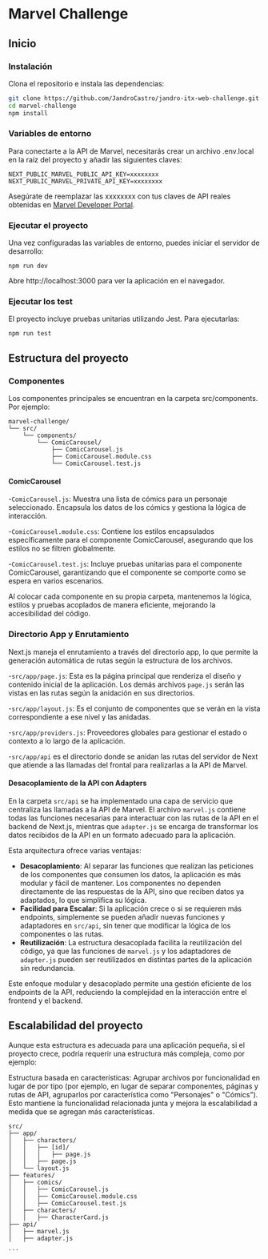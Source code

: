 # Marvel Challenge

## Inicio

### Instalación

Clona el repositorio e instala las dependencias:

```bash
git clone https://github.com/JandroCastro/jandro-itx-web-challenge.git
cd marvel-challenge
npm install
```

### Variables de entorno

Para conectarte a la API de Marvel, necesitarás crear un archivo .env.local en la raíz del proyecto y añadir las siguientes claves:

```
NEXT_PUBLIC_MARVEL_PUBLIC_API_KEY=xxxxxxxx
NEXT_PUBLIC_MARVEL_PRIVATE_API_KEY=xxxxxxxx
```

Asegúrate de reemplazar las xxxxxxxx con tus claves de API reales obtenidas en [Marvel Developer Portal](https://developer.marvel.com/documentation/getting_started).

### Ejecutar el proyecto

Una vez configuradas las variables de entorno, puedes iniciar el servidor de desarrollo:

```
npm run dev
```

Abre http://localhost:3000 para ver la aplicación en el navegador.

### Ejecutar los test


El proyecto incluye pruebas unitarias utilizando Jest. Para ejecutarlas:

```
npm run test
```

## Estructura del proyecto

### Componentes

Los componentes principales se encuentran en la carpeta src/components. Por ejemplo:

```
marvel-challenge/
└── src/
    └── components/
        └── ComicCarousel/
            ├── ComicCarousel.js
            ├── ComicCarousel.module.css
            └── ComicCarousel.test.js
```

#### ComicCarousel

-`ComicCarousel.js`: Muestra una lista de cómics para un personaje seleccionado. Encapsula los datos de los cómics y gestiona la lógica de interacción.

-`ComicCarousel.module.css`: Contiene los estilos encapsulados específicamente para el componente ComicCarousel, asegurando que los estilos no se filtren globalmente.

-`ComicCarousel.test.js`: Incluye pruebas unitarias para el componente ComicCarousel, garantizando que el componente se comporte como se espera en varios escenarios.

Al colocar cada componente en su propia carpeta, mantenemos la lógica, estilos y pruebas acoplados de manera eficiente, mejorando la accesibilidad del código.

### Directorio App y Enrutamiento

Next.js maneja el enrutamiento a través del directorio app, lo que permite la generación automática de rutas según la estructura de los archivos.

-`src/app/page.js`: Esta es la página principal que renderiza el diseño y contenido inicial de la aplicación. Los demás archivos `page.js` serán las vistas en las rutas según la anidación en sus directorios.

-`src/app/layout.js`: Es el conjunto de componentes que se verán en la vista correspondiente a ese nivel y las anidadas.

-`src/app/providers.js`: Proveedores globales para gestionar el estado o contexto a lo largo de la aplicación.

-`src/app/api` es el directorio donde se anidan las rutas del servidor de Next que atiende a las llamadas del frontal para realizarlas a la API de Marvel.

#### Desacoplamiento de la API con Adapters

En la carpeta `src/api` se ha implementado una capa de servicio que centraliza las llamadas a la API de Marvel. El archivo `marvel.js` contiene todas las funciones necesarias para interactuar con las rutas de la API en el backend de Next.js, mientras que `adapter.js` se encarga de transformar los datos recibidos de la API en un formato adecuado para la aplicación.

Esta arquitectura ofrece varias ventajas:

- **Desacoplamiento**: Al separar las funciones que realizan las peticiones de los componentes que consumen los datos, la aplicación es más modular y fácil de mantener. Los componentes no dependen directamente de las respuestas de la API, sino que reciben datos ya adaptados, lo que simplifica su lógica.
- **Facilidad para Escalar**: Si la aplicación crece o si se requieren más endpoints, simplemente se pueden añadir nuevas funciones y adaptadores en `src/api`, sin tener que modificar la lógica de los componentes o las rutas.
- **Reutilización**: La estructura desacoplada facilita la reutilización del código, ya que las funciones de `marvel.js` y los adaptadores de `adapter.js` pueden ser reutilizados en distintas partes de la aplicación sin redundancia.

Este enfoque modular y desacoplado permite una gestión eficiente de los endpoints de la API, reduciendo la complejidad en la interacción entre el frontend y el backend.

## Escalabilidad del proyecto

Aunque esta estructura es adecuada para una aplicación pequeña, si el proyecto crece, podría requerir una estructura más compleja, como por ejemplo:

Estructura basada en características: Agrupar archivos por funcionalidad en lugar de por tipo (por ejemplo, en lugar de separar componentes, páginas y rutas de API, agruparlos por característica como "Personajes" o "Cómics"). Esto mantiene la funcionalidad relacionada junta y mejora la escalabilidad a medida que se agregan más características.

````
src/
├── app/
│   ├── characters/
│   │   ├── [id]/
│   │   │   ├── page.js
│   │   ├── page.js
│   └── layout.js
├── features/
│   ├── comics/
│   │   ├── ComicCarousel.js
│   │   ├── ComicCarousel.module.css
│   │   ├── ComicCarousel.test.js
│   ├── characters/
│   │   ├── CharacterCard.js
├── api/
│   ├── marvel.js
│   ├── adapter.js

```

